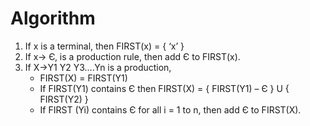 # Algorithm

1. If x is a terminal, then FIRST(x) = { ‘x’ }
2. If x-> Є, is a production rule, then add Є to FIRST(x). 
3. If X->Y1 Y2 Y3….Yn is a production,
   * FIRST(X) = FIRST(Y1)
   * If FIRST(Y1) contains Є then FIRST(X) = { FIRST(Y1) – Є } U { FIRST(Y2) }
   * If FIRST (Yi) contains Є for all i = 1 to n, then add Є to FIRST(X).
